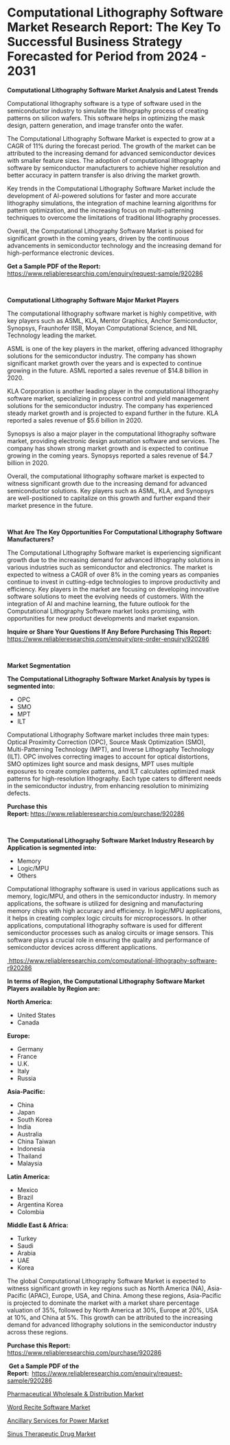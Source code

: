 <p><h1>Computational Lithography Software Market Research Report: The Key To Successful Business Strategy Forecasted for Period from 2024 - 2031</h1></p><p><strong>Computational Lithography Software Market Analysis and Latest Trends</strong></p>
<p><p>Computational lithography software is a type of software used in the semiconductor industry to simulate the lithography process of creating patterns on silicon wafers. This software helps in optimizing the mask design, pattern generation, and image transfer onto the wafer.</p><p>The Computational Lithography Software Market is expected to grow at a CAGR of 11% during the forecast period. The growth of the market can be attributed to the increasing demand for advanced semiconductor devices with smaller feature sizes. The adoption of computational lithography software by semiconductor manufacturers to achieve higher resolution and better accuracy in pattern transfer is also driving the market growth.</p><p>Key trends in the Computational Lithography Software Market include the development of AI-powered solutions for faster and more accurate lithography simulations, the integration of machine learning algorithms for pattern optimization, and the increasing focus on multi-patterning techniques to overcome the limitations of traditional lithography processes.</p><p>Overall, the Computational Lithography Software Market is poised for significant growth in the coming years, driven by the continuous advancements in semiconductor technology and the increasing demand for high-performance electronic devices.</p></p>
<p><strong>Get a Sample PDF of the Report:&nbsp;</strong> <a href="https://www.reliableresearchiq.com/enquiry/request-sample/920286">https://www.reliableresearchiq.com/enquiry/request-sample/920286</a></p>
<p>&nbsp;</p>
<p><strong>Computational Lithography Software Major Market Players</strong></p>
<p><p>The computational lithography software market is highly competitive, with key players such as ASML, KLA, Mentor Graphics, Anchor Semiconductor, Synopsys, Fraunhofer IISB, Moyan Computational Science, and NIL Technology leading the market. </p><p>ASML is one of the key players in the market, offering advanced lithography solutions for the semiconductor industry. The company has shown significant market growth over the years and is expected to continue growing in the future. ASML reported a sales revenue of $14.8 billion in 2020.</p><p>KLA Corporation is another leading player in the computational lithography software market, specializing in process control and yield management solutions for the semiconductor industry. The company has experienced steady market growth and is projected to expand further in the future. KLA reported a sales revenue of $5.6 billion in 2020.</p><p>Synopsys is also a major player in the computational lithography software market, providing electronic design automation software and services. The company has shown strong market growth and is expected to continue growing in the coming years. Synopsys reported a sales revenue of $4.7 billion in 2020.</p><p>Overall, the computational lithography software market is expected to witness significant growth due to the increasing demand for advanced semiconductor solutions. Key players such as ASML, KLA, and Synopsys are well-positioned to capitalize on this growth and further expand their market presence in the future.</p></p>
<p>&nbsp;</p>
<p><strong>What Are The Key Opportunities For Computational Lithography Software Manufacturers?</strong></p>
<p><p>The Computational Lithography Software market is experiencing significant growth due to the increasing demand for advanced lithography solutions in various industries such as semiconductor and electronics. The market is expected to witness a CAGR of over 8% in the coming years as companies continue to invest in cutting-edge technologies to improve productivity and efficiency. Key players in the market are focusing on developing innovative software solutions to meet the evolving needs of customers. With the integration of AI and machine learning, the future outlook for the Computational Lithography Software market looks promising, with opportunities for new product developments and market expansion.</p></p>
<p><strong>Inquire or Share Your Questions If Any Before Purchasing This Report:</strong> <a href="https://www.reliableresearchiq.com/enquiry/pre-order-enquiry/920286">https://www.reliableresearchiq.com/enquiry/pre-order-enquiry/920286</a></p>
<p>&nbsp;</p>
<p><strong>Market Segmentation</strong></p>
<p><strong>The Computational Lithography Software Market Analysis by types is segmented into:</strong></p>
<p><ul><li>OPC</li><li>SMO</li><li>MPT</li><li>ILT</li></ul></p>
<p><p>Computational Lithography Software market includes three main types: Optical Proximity Correction (OPC), Source Mask Optimization (SMO), Multi-Patterning Technology (MPT), and Inverse Lithography Technology (ILT). OPC involves correcting images to account for optical distortions, SMO optimizes light source and mask designs, MPT uses multiple exposures to create complex patterns, and ILT calculates optimized mask patterns for high-resolution lithography. Each type caters to different needs in the semiconductor industry, from enhancing resolution to minimizing defects.</p></p>
<p><strong>Purchase this Report:&nbsp;</strong><a href="https://www.reliableresearchiq.com/purchase/920286">https://www.reliableresearchiq.com/purchase/920286</a></p>
<p>&nbsp;</p>
<p><strong>The Computational Lithography Software Market Industry Research by Application is segmented into:</strong></p>
<p><ul><li>Memory</li><li>Logic/MPU</li><li>Others</li></ul></p>
<p><p>Computational lithography software is used in various applications such as memory, logic/MPU, and others in the semiconductor industry. In memory applications, the software is utilized for designing and manufacturing memory chips with high accuracy and efficiency. In logic/MPU applications, it helps in creating complex logic circuits for microprocessors. In other applications, computational lithography software is used for different semiconductor processes such as analog circuits or image sensors. This software plays a crucial role in ensuring the quality and performance of semiconductor devices across different applications.</p></p>
<p><a href="https://www.reliableresearchiq.com/computational-lithography-software-r920286">&nbsp;https://www.reliableresearchiq.com/computational-lithography-software-r920286</a></p>
<p><strong>In terms of Region, the Computational Lithography Software Market Players available by Region are:</strong></p>
<p>
    <p> <strong> North America: </strong>
        <ul>
            <li>United States</li>
            <li>Canada</li>
        </ul>
        </p> 
    <p> <strong> Europe: </strong>
        <ul>
            <li>Germany</li>
            <li>France</li>
            <li>U.K.</li>
            <li>Italy</li>
            <li>Russia</li>
        </ul>
        </p> 
    <p> <strong> Asia-Pacific: </strong>
        <ul>
            <li>China</li>
            <li>Japan</li>
            <li>South Korea</li>
            <li>India</li>
            <li>Australia</li>
            <li>China Taiwan</li>
            <li>Indonesia</li>
            <li>Thailand</li>
            <li>Malaysia</li>
        </ul>
        </p> 
    <p> <strong> Latin America: </strong>
        <ul>
            <li>Mexico</li>
            <li>Brazil</li>
            <li>Argentina Korea</li>
            <li>Colombia</li>
        </ul>
        </p> 
    <p> <strong> Middle East & Africa: </strong>
        <ul>
            <li>Turkey</li>
            <li>Saudi</li>
            <li>Arabia</li>
            <li>UAE</li>
            <li>Korea</li>
        </ul>
    </p>
    </p>
<p><p>The global Computational Lithography Software Market is expected to witness significant growth in key regions such as North America (NA), Asia-Pacific (APAC), Europe, USA, and China. Among these regions, Asia-Pacific is projected to dominate the market with a market share percentage valuation of 35%, followed by North America at 30%, Europe at 20%, USA at 10%, and China at 5%. This growth can be attributed to the increasing demand for advanced lithography solutions in the semiconductor industry across these regions.</p></p>
<p><strong>Purchase this Report: </strong><a href="https://www.reliableresearchiq.com/purchase/920286">https://www.reliableresearchiq.com/purchase/920286</a></p>
<p>&nbsp;<strong>Get a Sample PDF of the Report:&nbsp;&nbsp;</strong><a href="https://www.reliableresearchiq.com/enquiry/request-sample/920286">https://www.reliableresearchiq.com/enquiry/request-sample/920286</a></p>
<p><strong></strong></p>
<p><p><a href="https://github.com/lairestrong/Market-Research-Report-List-1/blob/main/pharmaceutical-wholesale-distribution-market.md">Pharmaceutical Wholesale & Distribution Market</a></p><p><a href="https://github.com/bmorecock/Market-Research-Report-List-4/blob/main/word-recite-software-market.md">Word Recite Software Market</a></p><p><a href="https://github.com/Krish2023na/Market-Research-Report-List-6/blob/main/ancillary-services-for-power-market.md">Ancillary Services for Power Market</a></p><p><a href="https://github.com/drzsklfn31/Market-Research-Report-List-1/blob/main/sinus-therapeutic-drug-market.md">Sinus Therapeutic Drug Market</a></p></p>